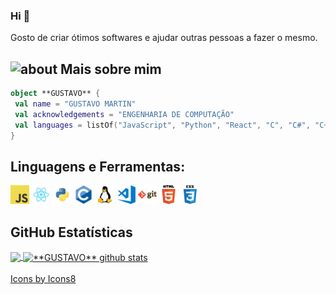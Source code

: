 ### Hi 👋

Gosto de criar ótimos softwares e ajudar outras pessoas a fazer o mesmo.

## <img width="45" alt="about" src="https://img.icons8.com/plasticine/100/000000/user-male-circle.png"/> Mais sobre mim

<!-- <img align="right" width="300" src="https://i2.wp.com/allhtaccess.info/wp-content/uploads/2018/03/programming.gif?fit=1281%2C716&ssl=1" />
 -->
```kotlin
object **GUSTAVO** {
 val name = "GUSTAVO MARTIN"
 val acknowledgements = "ENGENHARIA DE COMPUTAÇÃO"
 val languages = listOf("JavaScript", "Python", "React", "C", "C#", "C++") 
}
```

<!--  val primarySkillset = "ALGUMAS HABILIDADES" -->

## **Linguagens e Ferramentas:**  

<code><img height="30" src="https://raw.githubusercontent.com/github/explore/80688e429a7d4ef2fca1e82350fe8e3517d3494d/topics/javascript/javascript.png"></code>
<code><img height="30" src="https://raw.githubusercontent.com/github/explore/80688e429a7d4ef2fca1e82350fe8e3517d3494d/topics/react/react.png"></code>
<code><img height="30" src="https://raw.githubusercontent.com/github/explore/80688e429a7d4ef2fca1e82350fe8e3517d3494d/topics/python/python.png"></code>
<code><img height="30" src="https://raw.githubusercontent.com/devicons/devicon/master/icons/c/c-original.svg"></code>
<code><img height="30" src="https://raw.githubusercontent.com/github/explore/80688e429a7d4ef2fca1e82350fe8e3517d3494d/topics/linux/linux.png"></code>
<code><img height="30" src="https://raw.githubusercontent.com/github/explore/80688e429a7d4ef2fca1e82350fe8e3517d3494d/topics/visual-studio-code/visual-studio-code.png"></code>
<code><img height="30" src="https://raw.githubusercontent.com/github/explore/80688e429a7d4ef2fca1e82350fe8e3517d3494d/topics/git/git.png"></code>
<code><img height="30" src="https://raw.githubusercontent.com/github/explore/80688e429a7d4ef2fca1e82350fe8e3517d3494d/topics/html/html.png"></code>
<code><img height="30" src="https://raw.githubusercontent.com/github/explore/80688e429a7d4ef2fca1e82350fe8e3517d3494d/topics/css/css.png"></code>
## **GitHub Estatísticas**

<a href="https://github.com/GustavoMartinn">
  <img align="center" src="https://github-readme-stats.vercel.app/api/top-langs/?username=GustavoMartinn&theme=dracula&hide_langs_below=10&locale=pt-br&hide=Makefile,Dockerfile" />
</a>

<a href="https://github.com/GustavoMartinn">
 <img align="center" src="https://github-readme-stats.vercel.app/api?username=GustavoMartinn&show_icons=true&theme=dracula&line_height=27&locale=pt-br" alt="**GUSTAVO** github stats"/>
</a>

<!-- [twitter]: https://twitter.com/SEUTWITTER
[youtube]: https://www.youtube.com/user/SEUYOUTUBE/
[instagram]: https://www.instagram.com/SEUINSTAGRAM/ -->
<!-- [linkedin]: https://www.linkedin.com/in/SEULINKEDIN/ -->
<br>

<!-- #### Rede Sociais! -->

<!-- 🏡 [website][website] **|** 
🐦 [twitter][twitter] **|** 
📺 [youtube][youtube] **|** 
📷 [instagram][instagram] **|**  -->
<!-- 👔 [linkedin][linkedin] -->
<br>
<a href="https://icons8.com/icon/JesOX3f2LVdM/usuário-homem-com-círculo">Icons by Icons8</a>
